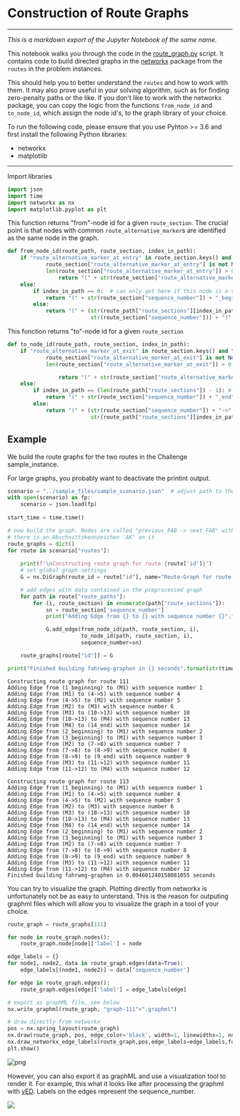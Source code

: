 
# Construction of Route Graphs

**************************************
_This is a markdown export of the Jupyter Notebook of the same name._

This notebook walks you through the code in the [route_graph.py](https://gitlab.crowdai.org/SBB/train-schedule-optimisation-challenge-starter-kit/blob/master/utils/route_graph.py) script. It contains code to build directed graphs in the [networkx](https://networkx.github.io/) package from the `routes` in the problem instances. 

This should help you to better understand the `routes` and how to work with them. It may also prove useful in your solving algorithm, such as for finding zero-penalty paths or the like. If you don't like to work with the networkx package, you can copy the logic from the functions `from_node_id` and `to_node_id`, which assign the node id's, to the graph library of your choice.

To run the following code, please ensure that you use Pyhton >= 3.6 and first install the following Python libraries:
- networkx
- matplotlib

**************************************

Import libraries


```python
import json
import time
import networkx as nx
import matplotlib.pyplot as plt
```

This function returns "from"-node id for a given `route_section`. The crucial point is that nodes with common `route_alternative_marker`s are identified as the same node in the graph.


```python
def from_node_id(route_path, route_section, index_in_path):
    if "route_alternative_marker_at_entry" in route_section.keys() and \
            route_section["route_alternative_marker_at_entry"] is not None and \
            len(route_section["route_alternative_marker_at_entry"]) > 0:
                return "(" + str(route_section["route_alternative_marker_at_entry"][0]) + ")"
    else:
        if index_in_path == 0:  # can only get here if this node is a very beginning of a route
            return "(" + str(route_section["sequence_number"]) + "_beginning)"
        else:
            return "(" + (str(route_path["route_sections"][index_in_path - 1]["sequence_number"]) + "->" +
                          str(route_section["sequence_number"])) + ")"
```

This function returns "to"-node id for a given `route_section`


```python
def to_node_id(route_path, route_section, index_in_path):
    if "route_alternative_marker_at_exit" in route_section.keys() and \
            route_section["route_alternative_marker_at_exit"] is not None and \
            len(route_section["route_alternative_marker_at_exit"]) > 0:

                return "(" + str(route_section["route_alternative_marker_at_exit"][0]) + ")"
    else:
        if index_in_path == (len(route_path["route_sections"]) - 1): # meaning this node is a very end of a route
            return "(" + str(route_section["sequence_number"]) + "_end" + ")"
        else:
            return "(" + (str(route_section["sequence_number"]) + "->" +
                          str(route_path["route_sections"][index_in_path + 1]["sequence_number"])) + ")"
```

## Example
We build the route graphs for the two routes in the Challenge sample_instance.

For large graphs, you probably want to deactivate the printint output.



```python
scenario = "../sample_files/sample_scenario.json"  # adjust path to the sample instance if it is not located there
with open(scenario) as fp:
    scenario = json.load(fp)
    
start_time = time.time()

# now build the graph. Nodes are called "previous_FAB -> next_FAB" within lineare abschnittsfolgen and "AK" if
# there is an Abschnittskennzeichen 'AK' on it
route_graphs = dict()
for route in scenario["routes"]:
    
    print(f"\nConstructing route graph for route {route['id']}")
    # set global graph settings
    G = nx.DiGraph(route_id = route["id"], name="Route-Graph for route "+str(route["id"]))

    # add edges with data contained in the preprocessed graph
    for path in route["route_paths"]:
        for (i, route_section) in enumerate(path["route_sections"]):
            sn = route_section['sequence_number']
            print("Adding Edge from {} to {} with sequence number {}".format(from_node_id(path, route_section, i), to_node_id(path, route_section, i), sn))

            G.add_edge(from_node_id(path, route_section, i),
                       to_node_id(path, route_section, i),
                       sequence_number=sn)

    route_graphs[route["id"]] = G

print("Finished building fahrweg-graphen in {} seconds".format(str(time.time() - start_time)))
```

    
    Constructing route graph for route 111
    Adding Edge from (1_beginning) to (M1) with sequence number 1
    Adding Edge from (M1) to (4->5) with sequence number 4
    Adding Edge from (4->5) to (M2) with sequence number 5
    Adding Edge from (M2) to (M3) with sequence number 6
    Adding Edge from (M3) to (10->13) with sequence number 10
    Adding Edge from (10->13) to (M4) with sequence number 13
    Adding Edge from (M4) to (14_end) with sequence number 14
    Adding Edge from (2_beginning) to (M1) with sequence number 2
    Adding Edge from (3_beginning) to (M1) with sequence number 3
    Adding Edge from (M2) to (7->8) with sequence number 7
    Adding Edge from (7->8) to (8->9) with sequence number 8
    Adding Edge from (8->9) to (9_end) with sequence number 9
    Adding Edge from (M3) to (11->12) with sequence number 11
    Adding Edge from (11->12) to (M4) with sequence number 12
    
    Constructing route graph for route 113
    Adding Edge from (1_beginning) to (M1) with sequence number 1
    Adding Edge from (M1) to (4->5) with sequence number 4
    Adding Edge from (4->5) to (M2) with sequence number 5
    Adding Edge from (M2) to (M3) with sequence number 6
    Adding Edge from (M3) to (10->13) with sequence number 10
    Adding Edge from (10->13) to (M4) with sequence number 13
    Adding Edge from (M4) to (14_end) with sequence number 14
    Adding Edge from (2_beginning) to (M1) with sequence number 2
    Adding Edge from (3_beginning) to (M1) with sequence number 3
    Adding Edge from (M2) to (7->8) with sequence number 7
    Adding Edge from (7->8) to (8->9) with sequence number 8
    Adding Edge from (8->9) to (9_end) with sequence number 9
    Adding Edge from (M3) to (11->12) with sequence number 11
    Adding Edge from (11->12) to (M4) with sequence number 12
    Finished building fahrweg-graphen in 0.004601240158081055 seconds
    

You can try to visualize the graph. Plotting directly from networkx is unfortunately not be as easy to unterstand. This is the reason for outputing graphml files which will allow you to visualize the graph in a tool of your choice.


```python
route_graph = route_graphs[111]

for node in route_graph.nodes():
    route_graph.node[node]['label'] = node

edge_labels = {}
for node1, node2, data in route_graph.edges(data=True):
    edge_labels[(node1, node2)] = data['sequence_number'] 

for edge in route_graph.edges():
    route_graph.edges[edge]['label'] = edge_labels[edge]

# export as graphML file, see below
nx.write_graphml(route_graph, "graph-111"+".graphml")

# draw directly from networkx
pos = nx.spring_layout(route_graph)
nx.draw(route_graph, pos, edge_color='black', width=1, linewidths=1, node_size=500, node_color='pink', alpha=0.9)
nx.draw_networkx_edge_labels(route_graph,pos,edge_labels=edge_labels,font_color='red')
plt.show()
```


![png](output_11_0.png)


However, you can also export it as graphML and use a visualization tool to render it. For example, this what it looks like after processing the graphml with [yED](https://www.yworks.com/products/yed/download). Labels on the edges represent the sequence_number. 

![](https://gitlab.crowdai.org/SBB/train-schedule-optimisation-challenge-starter-kit/raw/master/utils/img/graph-111.png)
